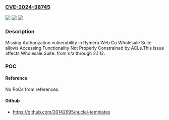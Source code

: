 ### [CVE-2024-38745](https://cve.mitre.org/cgi-bin/cvename.cgi?name=CVE-2024-38745)
![](https://img.shields.io/static/v1?label=Product&message=Wholesale%20Suite&color=blue)
![](https://img.shields.io/static/v1?label=Version&message=n%2Fa&color=blue)
![](https://img.shields.io/static/v1?label=Vulnerability&message=CWE-862%20Missing%20Authorization&color=brighgreen)

### Description

Missing Authorization vulnerability in Rymera Web Co Wholesale Suite allows Accessing Functionality Not Properly Constrained by ACLs.This issue affects Wholesale Suite: from n/a through 2.1.12.

### POC

#### Reference
No PoCs from references.

#### Github
- https://github.com/20142995/nuclei-templates

